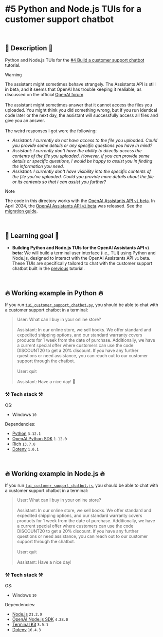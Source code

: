 # #5 Python and Node.js TUIs for a customer support chatbot

<br>

## 📖 Description 📖

Python and Node.js TUIs for the <a href="https://github.com/rokbenko/ai-playground/tree/main/openai-tutorials/4-Build_customer_support_chatbot">#4 Build a customer support chatbot</a> tutorial.

> [!WARNING]
> The assistant might sometimes behave strangely. The Assistants API is still in beta, and it seems that OpenAI has trouble keeping it realiable, as discussed on the official <a href="https://community.openai.com/t/assistant-not-able-to-access-uploaded-file/524495/1">OpenAI forum</a>.
> <br><br>
> The assistant might sometimes answer that it cannot access the files you uploaded. You might think you did something wrong, but if you run identical code later or the next day, the assistant will successfully access all files and give you an answer.
> <br><br>
> The weird responses I got were the following:
>
> - _Assistant: I currently do not have access to the file you uploaded. Could you provide some details or any specific questions you have in mind?_
> - _Assistant: I currently don't have the ability to directly access the contents of the file you uploaded. However, if you can provide some details or specific questions, I would be happy to assist you in finding the information you need._
> - _Assistant: I currently don't have visibility into the specific contents of the file you've uploaded. Could you provide more details about the file or its contents so that I can assist you further?_

> [!NOTE]
> The code in this directory works with the [OpenAI Assistants API `v1` beta](https://platform.openai.com/docs/api-reference/assistants-v1). In April 2024, the [OpenAI Assistants API `v2` beta](https://platform.openai.com/docs/api-reference/assistants) was released. See the [migration guide](https://platform.openai.com/docs/assistants/migration/agents).

<br>

## 🧠 Learning goal 🧠

- **Building Python and Node.js TUIs for the OpenAI Assistants API `v1` beta:** We will build a terminal user interface (i.e., TUI) using Python and Node.js, designed to interact with the OpenAI Assistants API `v1` beta. These TUIs are specifically tailored to chat with the customer support chatbot built in the [previous](https://github.com/rokbenko/ai-playground/tree/main/openai-tutorials/4-Build_customer_support_chatbot) tutorial.

<br>

## 🔥 Working example in Python 🔥

If you run [`tui_customer_support_chatbot.py`](https://github.com/rokbenko/ai-playground/blob/main/openai-tutorials/5-TUI_customer_support_chatbot/tui_customer_support_chatbot.py), you should be able to chat with a customer support chatbot in a terminal:

> User: What can I buy in your online store?
> <br><br>
> Assistant: In our online store, we sell books. We offer standard and expedited shipping options, and our standard warranty covers products for 1 week from the date of purchase. Additionally, we have a current special offer where customers can use the code DISCOUNT20 to get a 20% discount. If you have any further questions or need assistance, you can reach out to our customer support through the chatbot.
> <br><br>
> User: quit
> <br><br>
> Assistant: Have a nice day! 👋

### ⚒️ Tech stack ⚒️

OS:

- Windows `10`

Dependencies:

- [Python](https://www.python.org/) `3.12.1`
- [OpenAI Python SDK](https://pypi.org/project/openai/) `1.12.0`
- [Rich](https://pypi.org/project/rich/) `13.7.0`
- [Dotenv](https://pypi.org/project/python-dotenv/) `1.0.1`

<br>

## 🔥 Working example in Node.js 🔥

If you run [`tui_customer_support_chatbot.js`](https://github.com/rokbenko/ai-playground/blob/main/openai-tutorials/5-TUI_customer_support_chatbot/tui_customer_support_chatbot.js), you should be able to chat with a customer support chatbot in a terminal:

> User: What can I buy in your online store?
> <br><br>
> Assistant: In our online store, we sell books. We offer standard and expedited shipping options, and our standard warranty covers products for 1 week from the date of purchase. Additionally, we have a current special offer where customers can use the code DISCOUNT20 to get a 20% discount. If you have any further questions or need assistance, you can reach out to our customer support through the chatbot.
> <br><br>
> User: quit
> <br><br>
> Assistant: Have a nice day!

### ⚒️ Tech stack ⚒️

OS:

- Windows `10`

Dependencies:

- [Node.js](https://nodejs.org/en) `21.2.0`
- [OpenAI Node.js SDK](https://www.npmjs.com/package/openai) `4.28.0`
- [Terminal Kit](https://www.npmjs.com/package/terminal-kit) `3.0.1`
- [Dotenv](https://www.npmjs.com/package/dotenv) `16.4.3`
